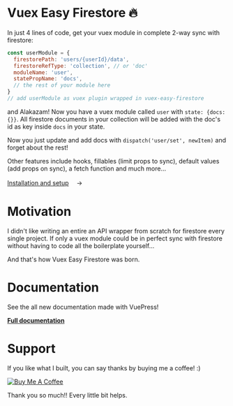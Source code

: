 # Vuex Easy Firestore 🔥

In just 4 lines of code, get your vuex module in complete 2-way sync with firestore:

```js
const userModule = {
  firestorePath: 'users/{userId}/data',
  firestoreRefType: 'collection', // or 'doc'
  moduleName: 'user',
  statePropName: 'docs',
  // the rest of your module here
}
// add userModule as vuex plugin wrapped in vuex-easy-firestore
```

and Alakazam! Now you have a vuex module called `user` with `state: {docs: {}}`.
All firestore documents in your collection will be added with the doc's id as key inside `docs` in your state.

Now you just update and add docs with `dispatch('user/set', newItem)` and forget about the rest!

Other features include hooks, fillables (limit props to sync), default values (add props on sync), a fetch function and much more...

[Installation and setup](https://mesqueeb.github.io/vuex-easy-firestore/setup.html#installation)　 →

# Motivation

I didn't like writing an entire an API wrapper from scratch for firestore every single project. If only a vuex module could be in perfect sync with firestore without having to code all the boilerplate yourself...

And that's how Vuex Easy Firestore was born.

# Documentation

See the all new documentation made with VuePress!

**[Full documentation](https://mesqueeb.github.io/vuex-easy-firestore)**

# Support

If you like what I built, you can say thanks by buying me a coffee! :)

<a href="https://www.buymeacoffee.com/mesqueeb" target="_blank"><img src="https://www.buymeacoffee.com/assets/img/custom_images/orange_img.png" alt="Buy Me A Coffee" style="height: auto !important;width: auto !important;" ></a>

Thank you so much!! Every little bit helps.

